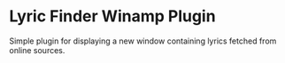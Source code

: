 # Lyric Finder Winamp Plugin
Simple plugin for displaying a new window containing lyrics fetched from 
online sources.
